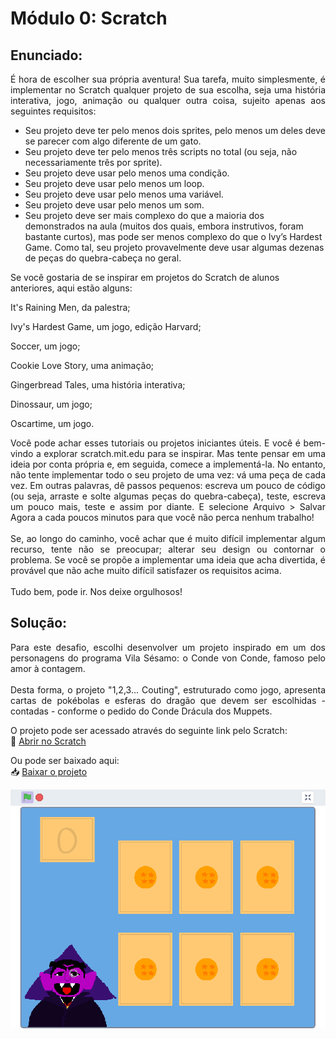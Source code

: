 # Módulo 0: Scratch
## Enunciado:
<p align="justify">É hora de escolher sua própria aventura! Sua tarefa, muito simplesmente, é implementar no Scratch qualquer projeto de sua escolha, seja uma história interativa, jogo, animação ou qualquer outra coisa, sujeito apenas aos seguintes requisitos: </p>

- Seu projeto deve ter pelo menos dois sprites, pelo menos um deles deve se parecer com algo diferente de um gato.
- Seu projeto deve ter pelo menos três scripts no total (ou seja, não necessariamente três por sprite).
- Seu projeto deve usar pelo menos uma condição.
- Seu projeto deve usar pelo menos um loop.
- Seu projeto deve usar pelo menos uma variável.
- Seu projeto deve usar pelo menos um som.
- Seu projeto deve ser mais complexo do que a maioria dos demonstrados na aula (muitos dos quais, embora instrutivos, foram bastante curtos), mas pode ser menos complexo do que o Ivy’s Hardest Game. Como tal, seu projeto provavelmente deve usar algumas dezenas de peças do quebra-cabeça no geral.

Se você gostaria de se inspirar em projetos do Scratch de alunos anteriores, aqui estão alguns:

It's Raining Men, da palestra;

Ivy's Hardest Game, um jogo, edição Harvard;

Soccer, um jogo;

Cookie Love Story, uma animação;

Gingerbread Tales, uma história interativa;

Dinossaur, um jogo;

Oscartime, um jogo.

<p align="justify">Você pode achar esses tutoriais ou projetos iniciantes úteis. E você é bem-vindo a explorar scratch.mit.edu para se inspirar. Mas tente pensar em uma ideia por conta própria e, em seguida, comece a implementá-la. No entanto, não tente implementar todo o seu projeto de uma vez: vá uma peça de cada vez. Em outras palavras, dê passos pequenos: escreva um pouco de código (ou seja, arraste e solte algumas peças do quebra-cabeça), teste, escreva um pouco mais, teste e assim por diante. E selecione Arquivo > Salvar Agora a cada poucos minutos para que você não perca nenhum trabalho!
  <br><br>
  Se, ao longo do caminho, você achar que é muito difícil implementar algum recurso, tente não se preocupar; alterar seu design ou contornar o problema. Se você se propõe a implementar uma ideia que acha divertida, é provável que não ache muito difícil satisfazer os requisitos acima.
  <br><br>
  Tudo bem, pode ir. Nos deixe orgulhosos!</p>

## Solução:
<p align="justify">Para este desafio, escolhi desenvolver um projeto inspirado em um dos personagens do programa Vila Sésamo: o Conde von Conde, famoso pelo amor à contagem.
  <br><br>
  Desta forma, o projeto "1,2,3... Couting", estruturado como jogo, apresenta cartas de pokébolas e esferas do dragão que devem ser escolhidas - contadas - conforme o pedido do Conde Drácula dos Muppets.</p>
  
O projeto pode ser acessado através do seguinte link pelo Scratch:  
🔗 [Abrir no Scratch](https://scratch.mit.edu/projects/1131066456)  

Ou pode ser baixado aqui:  
📥 [Baixar o projeto](Modulo0/1,2,3...%20Couting.sb3)

  
  ![Texto Alternativo](image.png)
